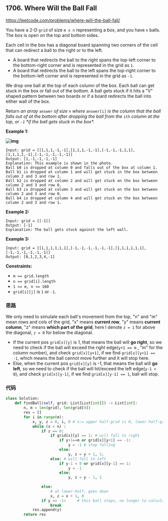 ## 1706. Where Will the Ball Fall

https://leetcode.com/problems/where-will-the-ball-fall/

You have a 2-D `grid` of size `m x n` representing a box, and you have `n` balls. The box is open on the top and bottom sides.

Each cell in the box has a diagonal board spanning two corners of the cell that can redirect a ball to the right or to the left.

- A board that redirects the ball to the right spans the top-left corner to the bottom-right corner and is represented in the grid as `1`.
- A board that redirects the ball to the left spans the top-right corner to the bottom-left corner and is represented in the grid as `-1`.

We drop one ball at the top of each column of the box. Each ball can get stuck in the box or fall out of the bottom. A ball gets stuck if it hits a "V" shaped pattern between two boards or if a board redirects the ball into either wall of the box.

Return *an array* `answer` *of size* `n` *where* `answer[i]` *is the column that the ball falls out of at the bottom after dropping the ball from the* `ith` *column at the top, or `-1` \*if the ball gets stuck in the box\*.*

 

**Example 1:**

**![img](https://assets.leetcode.com/uploads/2019/09/26/ball.jpg)**

```
Input: grid = [[1,1,1,-1,-1],[1,1,1,-1,-1],[-1,-1,-1,1,1],[1,1,1,1,-1],[-1,-1,-1,-1,-1]]
Output: [1,-1,-1,-1,-1]
Explanation: This example is shown in the photo.
Ball b0 is dropped at column 0 and falls out of the box at column 1.
Ball b1 is dropped at column 1 and will get stuck in the box between column 2 and 3 and row 1.
Ball b2 is dropped at column 2 and will get stuck on the box between column 2 and 3 and row 0.
Ball b3 is dropped at column 3 and will get stuck on the box between column 2 and 3 and row 0.
Ball b4 is dropped at column 4 and will get stuck on the box between column 2 and 3 and row 1.
```

**Example 2:**

```
Input: grid = [[-1]]
Output: [-1]
Explanation: The ball gets stuck against the left wall.
```

**Example 3:**

```
Input: grid = [[1,1,1,1,1,1],[-1,-1,-1,-1,-1,-1],[1,1,1,1,1,1],[-1,-1,-1,-1,-1,-1]]
Output: [0,1,2,3,4,-1]
```

 

**Constraints:**

- `m == grid.length`
- `n == grid[i].length`
- `1 <= m, n <= 100`
- `grid[i][j]` is `1` or `-1`.



### 思路

We only need to simulate each ball's movement from the top, "n" and "m" mean rows and cols of the grid, "x" means **current row**, "y" means **current column**, "z" means **which part of the grid**, here I denote `z = 1` for above the diagonal, `z = 0` for below the diagonal. 

- If the current pos `grid[x][y]` is 1, that means the ball will **go right**, so we need to check if the ball will exceed the right edge(`y+1 == m` , "m" for the column number), and check `grid[x][y+1]`, if we find `grid[x][y+1] == -1`, which means the ball cannot move further and it will stop here.
- Else, when the current pos `grid[x][y]` is -1, that means the ball will **go left**, so we need to check if the ball will hit/exceed the left edge(`y-1 < 0`), and check `grid[x][y-1]`, if we find `grid[x][y-1] == 1`, ball will stop.



### 代码

```python
class Solution:
    def findBall(self, grid: List[List[int]]) -> List[int]: 
        n, m = len(grid), len(grid[0])
        res = []
        for i in range(m):
            x, y, z = 0, i, 0 # z:= upper half-grid is 0, lower half-grid is 1.
            while (x < n) :
                if z == 0:
                    if grid[x][y] == 1: # will fall to right
                        if y+1==m or grid[x][y+1] == -1:
                            y = -1 # stop falling
                        else:
                            y, z = y + 1, 1;
                    else: # will fall to left
                        if y-1 < 0 or grid[x][y-1] == 1:
                            y = -1
                        else:
                            y, z = y - 1, 1
                
                else:
                    # at lower-half, goes down
                    x, z = x + 1, 0
                if y == -1:     # this ball stops, no longer to calculate
                    break
            res.append(y)
        return res
```
